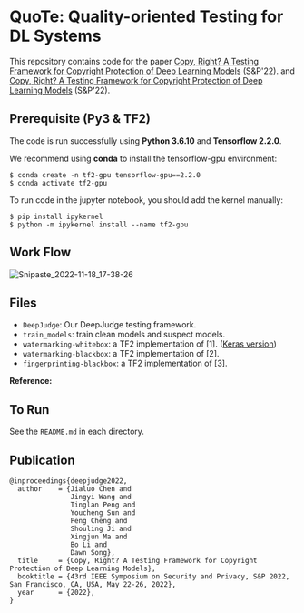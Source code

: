# QuoTe: Quality-oriented Testing for DL Systems
 
This repository contains code for the paper [Copy, Right? A Testing Framework for Copyright Protection of Deep Learning Models](https://arxiv.org/abs/2112.05588) (S&P'22).  and  [Copy, Right? A Testing Framework for Copyright Protection of Deep Learning Models](https://arxiv.org/abs/2112.05588) (S&P'22). 


## Prerequisite (Py3 & TF2) 
The code is run successfully using **Python 3.6.10** and **Tensorflow 2.2.0**. 

We recommend using **conda** to install the tensorflow-gpu environment:

```shell
$ conda create -n tf2-gpu tensorflow-gpu==2.2.0
$ conda activate tf2-gpu
```

To run code in the jupyter notebook, you should add the kernel manually: 

```shell
$ pip install ipykernel
$ python -m ipykernel install --name tf2-gpu
```

## Work Flow 
![Snipaste_2022-11-18_17-38-26](https://user-images.githubusercontent.com/95740042/202670553-002de81e-20f5-4a75-a9f6-1b56ce94d6e6.png)


## Files
- `DeepJudge`: Our DeepJudge testing framework.
- `train_models`: train clean models and suspect models.
- `watermarking-whitebox`: a TF2 implementation of [1]. ([Keras version](https://github.com/yu4u/dnn-watermark))
- `watermarking-blackbox`: a TF2 implementation of [2]. 
- `fingerprinting-blackbox`: a TF2 implementation of [3]. 

**Reference:** 


## To Run

See the `README.md` in each directory. 


## Publication 
```
@inproceedings{deepjudge2022,
  author    = {Jialuo Chen and
               Jingyi Wang and
               Tinglan Peng and
               Youcheng Sun and
               Peng Cheng and
               Shouling Ji and
               Xingjun Ma and
               Bo Li and
               Dawn Song},
  title     = {Copy, Right? A Testing Framework for Copyright Protection of Deep Learning Models},
  booktitle = {43rd IEEE Symposium on Security and Privacy, S&P 2022, San Francisco, CA, USA, May 22-26, 2022},
  year      = {2022},
}
```


